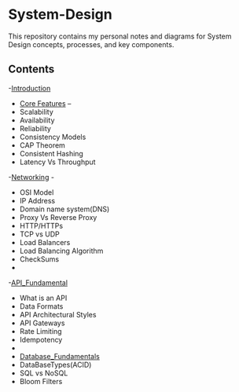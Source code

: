 # System-Design
This repository contains my personal notes and diagrams for System Design concepts, processes, and key components.
## Contents

-[Introduction](Intro.md)

- [Core Features](core_Features.md) –
-  Scalability
-  Availability
-  Reliability
-  Consistency Models
-  CAP Theorem
-  Consistent Hashing
-  Latency Vs Throughput

-[Networking](Networking.md) -
- OSI Model
- IP Address
- Domain name system(DNS)
- Proxy Vs Reverse Proxy
- HTTP/HTTPs
- TCP vs UDP
- Load Balancers
- Load Balancing Algorithm
- CheckSums
- 
-[API_Fundamental](API_Fundamental.md)
- What is an API
- Data Formats
- API Architectural Styles
- API Gateways
- Rate Limiting
- Idempotency
- 
- [Database_Fundamentals](Database_Fundamentals.md)
- DataBaseTypes(ACID)
- SQL vs NoSQL
- Bloom Filters







